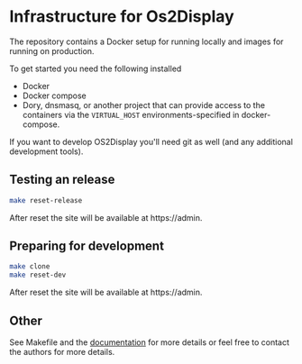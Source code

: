 # Infrastructure for Os2Display

The repository contains a Docker setup for running locally and images for running on production.

To get started you need the following installed
- Docker
- Docker compose
- Dory, dnsmasq, or another project that can provide access to the containers 
  via the `VIRTUAL_HOST` environments-specified in docker-compose.

If you want to develop OS2Display you'll need git as well (and any additional development tools).

## Testing an release 
```bash
make reset-release
```

After reset the site will be available at https://admin.<insert-docker-base-domain-here>

## Preparing for development
```bash
make clone
make reset-dev
```

After reset the site will be available at https://admin.<insert-docker-base-domain-here>

## Other
See Makefile and the [documentation](documentation) for more details or feel
free to contact the authors for more details.
